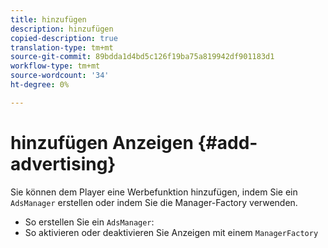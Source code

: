 ```yaml
---
title: hinzufügen
description: hinzufügen
copied-description: true
translation-type: tm+mt
source-git-commit: 89bdda1d4bd5c126f19ba75a819942df901183d1
workflow-type: tm+mt
source-wordcount: '34'
ht-degree: 0%

---
```



# hinzufügen Anzeigen {#add-advertising}

Sie können dem Player eine Werbefunktion hinzufügen, indem Sie ein `AdsManager` erstellen oder indem Sie die Manager-Factory verwenden.

* So erstellen Sie ein `AdsManager`:
* So aktivieren oder deaktivieren Sie Anzeigen mit einem `ManagerFactory`